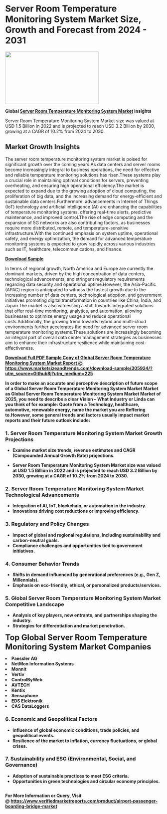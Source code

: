 <H1>Server Room Temperature Monitoring System Market Size, Growth and Forecast from 2024 - 2031</H1><img class="aligncenter size-medium wp-image-584254" src="https://thirdeyenews.in/wp-content/uploads/2024/09/Global-Market-Research-300x168.jpeg" alt="" width="300" height="168" /><p><strong>Global&nbsp;<a href="https://www.marketsizeandtrends.com/download-sample/305924/?utm_source=Github8j?utm_medium=225">Server Room Temperature Monitoring System Market</a> Insights</strong></p><p>Server Room Temperature Monitoring System Market size was valued at USD 1.5 Billion in 2022 and is projected to reach USD 3.2 Billion by 2030, growing at a CAGR of 10.2% from 2024 to 2030.</p><p><h2>Market Growth Insights</h2> <p>The server room temperature monitoring system market is poised for significant growth over the coming years.As data centers and server rooms become increasingly integral to business operations, the need for effective and reliable temperature monitoring solutions has risen.These systems play a crucial role in maintaining optimal conditions for servers, preventing overheating, and ensuring high operational efficiency.The market is expected to expand due to the growing adoption of cloud computing, the proliferation of big data, and the increasing demand for energy-efficient and sustainable data centers.Furthermore, advancements in Internet of Things (IoT) technology and artificial intelligence (AI) are enhancing the capabilities of temperature monitoring systems, offering real-time alerts, predictive maintenance, and improved control.The rise of edge computing and the expansion of 5G networks are also contributing factors, as businesses require more distributed, remote, and temperature-sensitive infrastructure.With the continued emphasis on system uptime, operational safety, and energy optimization, the demand for advanced temperature monitoring systems is expected to grow rapidly across various industries such as IT, healthcare, telecommunications, and finance.</p> <p><strong><a href="#">Download Sample</a></strong></p> <p>In terms of regional growth, North America and Europe are currently the dominant markets, driven by the high concentration of data centers, technological advancements, and stringent regulatory requirements regarding data security and operational uptime.However, the Asia-Pacific (APAC) region is anticipated to witness the fastest growth due to the increasing number of data centers, technological adoption, and government initiatives promoting digital transformation in countries like China, India, and Japan.The market is also witnessing a shift towards integrated solutions that offer real-time monitoring, analytics, and automation, allowing businesses to optimize energy usage and reduce operational costs.Additionally, the growing trend towards hybrid and multi-cloud environments further accelerates the need for advanced server room temperature monitoring systems.These solutions are increasingly becoming an integral part of overall data center management strategies as businesses aim to enhance their infrastructure resilience while maintaining cost-effectiveness.<p><strong><a href="#"></p><p><span class=""><strong>Download Full PDF Sample Copy of Global Server Room Temperature Monitoring System Market Report</strong> @ <a href="https://www.marketsizeandtrends.com/download-sample/305924/?utm_source=Github8j?utm_medium=225" target="_blank">https://www.marketsizeandtrends.com/download-sample/305924/?utm_source=Github8j?utm_medium=225</a></span></p><p>In order to make an accurate and perceptive description of future scope of a Global&nbsp;Server Room Temperature Monitoring System Market Market as Global&nbsp;Server Room Temperature Monitoring System Market Market of 2025, you need to describe a clear Vision &ndash; What Industry or Linda can you think of for example: Quote from a Technology, healthcare, automotive, renewable energy, name the market you are Reffering to.However, some general trends and factors usually impact market reports and their future outlook include:</p><h3>1.&nbsp;<strong>Server Room Temperature Monitoring System Market Growth Projections</strong></h3><ul><li>Examine market size trends, revenue estimates and CAGR (Compounded Annual Growth Rate) projections.</li><li><p>Server Room Temperature Monitoring System Market size was valued at USD 1.5 Billion in 2022 and is projected to reach USD 3.2 Billion by 2030, growing at a CAGR of 10.2% from 2024 to 2030.</p></li></ul><h3>2.&nbsp;<strong>Server Room Temperature Monitoring System Market Technological Advancements</strong></h3><ul><li>Integration of AI, IoT, blockchain, or automation in the industry.</li><li>Innovations driving cost reductions or improving efficiency.</li></ul><h3>3.&nbsp;<strong>Regulatory and Policy Changes</strong></h3><ul><li>Impact of global and regional regulations, including sustainability and carbon-neutral goals.</li><li>Compliance challenges and opportunities tied to government initiatives.</li></ul><h3>4.&nbsp;<strong>Consumer Behavior Trends</strong></h3><ul><li>Shifts in demand influenced by generational preferences (e.g., Gen Z, Millennials).</li><li>Emphasis on eco-friendly, ethical, or personalized products/services.</li></ul><h3>5.&nbsp;<strong>Global Server Room Temperature Monitoring System Market Competitive Landscape</strong></h3><ul><li>Analysis of key players, new entrants, and partnerships shaping the industry.</li><li>Strategies for differentiation and market penetration.</li></ul><p data-pm-slice="1 1 []"><span style="color: inherit; font-family: inherit; font-size: 25px;">Top Global Server Room Temperature Monitoring System Market Companies</span></p><div class="" data-test-id=""><p><li>Paessler AG</li><li> NetMon Information Systems</li><li> Monnit</li><li> Vertiv</li><li> ControlByWeb</li><li> AVTECH</li><li> Kentix</li><li> Sensaphone</li><li> EDS Elektronik</li><li> CAS DataLoggers</li></p></div><h3>6.&nbsp;<strong>Economic and Geopolitical Factors</strong></h3><ul><li>Influence of global economic conditions, trade policies, and geopolitical events.</li><li>Resilience of the market to inflation, currency fluctuations, or global crises.</li></ul><h3>7.&nbsp;<strong>Sustainability and ESG (Environmental, Social, and Governance)</strong></h3><ul><li>Adoption of sustainable practices to meet ESG criteria.</li><li>Opportunities in green technologies and circular economy principles.</li></ul><h2><strong style="font-size: 14px;">For More Information or Query, Visit @&nbsp;</strong><a style="background-color: #ffffff; font-size: 14px;" href="https://www.marketsizeandtrends.com/report/server-room-temperature-monitoring-system-market/" target="_blank">https://www.verifiedmarketreports.com/product/airport-passenger-boarding-bridge-market</a></h2>